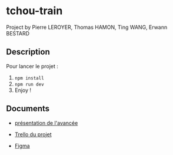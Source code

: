 # tchou-train

Project by Pierre LEROYER, Thomas HAMON, Ting WANG, Erwann BESTARD

## Description

Pour lancer le projet :

1. `npm install`
2. `npm run dev`
3. Enjoy !

## Documents

- [présentation de l'avancée](https://cloud.imt-atlantique.fr/index.php/s/efFYFL32B8xxCEM)

- [Trello du projet](https://trello.com/b/HT4zQzUC/train-modelization-project)

- [Figma](https://www.figma.com/file/qW9UYxwxPCHlVLCokIsSbd/Untitled?node-id=0-1)

